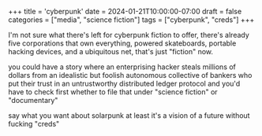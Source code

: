 +++
title = 'cyberpunk'
date = 2024-01-21T10:00:00-07:00
draft = false
categories = ["media", "science fiction"]
tags = ["cyberpunk", "creds"]
+++

I'm not sure what there's left for cyberpunk fiction to offer, there's already five corporations that own everything, powered skateboards, portable hacking devices, and a ubiquitous net, that's just "fiction" now.

you could have a story where an enterprising hacker steals millions of dollars from an idealistic but foolish autonomous collective of bankers who put their trust in an untrustworthy distributed ledger protocol and you'd have to check first whether to file that under "science fiction" or "documentary"

say what you want about solarpunk at least it's a vision of a future without fucking "creds"